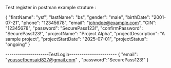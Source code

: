 Test register in postman example struture : 

{
  "firstName": "ysf",
  "lastName": "bs",
  "gender": "male",
  "birthDate": "2001-07-21",
  "phone": "12345678",
  "email": "johndoe@example.com",
  "CIN": "12345678",
  "password": "SecurePass123!",
  "confirmPassword": "SecurePass123!",
  "projectName": "Project Alpha",
  "projectDescription": "A sample project",
  "projectStartDate": "2025-07-01",
  "projectStatus": "ongoing"
}


---------------------TestLogin-----------------------
{
  "email": "youssefbensaid827@gmail.com" , 
  "password":"SecurePass123!"
}
